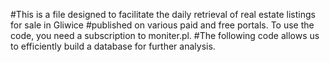 #This is a file designed to facilitate the daily retrieval of real estate listings for sale in Gliwice 
#published on various paid and free portals. To use the code, you need a subscription to moniter.pl. 
#The following code allows us to efficiently build a database for further analysis.
